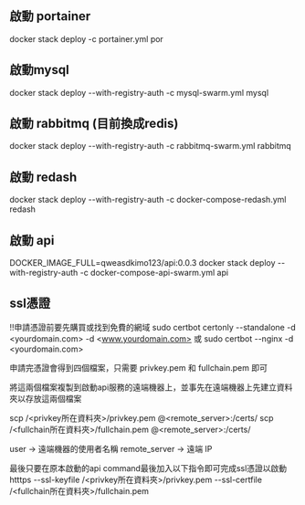## 啟動 portainer
docker stack deploy -c portainer.yml por

## 啟動mysql
docker stack deploy --with-registry-auth -c mysql-swarm.yml mysql

## 啟動 rabbitmq (目前換成redis)
docker stack deploy --with-registry-auth -c rabbitmq-swarm.yml rabbitmq

## 啟動 redash 
docker stack deploy --with-registry-auth -c docker-compose-redash.yml redash

## 啟動 api 
DOCKER_IMAGE_FULL=qweasdkimo123/api:0.0.3 docker stack deploy --with-registry-auth -c docker-compose-api-swarm.yml api

## ssl憑證
!!申請憑證前要先購買或找到免費的網域
sudo certbot certonly --standalone -d <yourdomain.com> -d <www.yourdomain.com>
或
sudo certbot --nginx -d <yourdomain.com>

申請完憑證會得到四個檔案，只需要 privkey.pem 和 fullchain.pem 即可

將這兩個檔案複製到啟動api服務的遠端機器上，並事先在遠端機器上先建立資料夾以存放這兩個檔案

scp /<privkey所在資料夾>/privkey.pem <user>@<remote_server>:/certs/
scp /<fullchain所在資料夾>/fullchain.pem <user>@<remote_server>:/certs/

user → 遠端機器的使用者名稱
remote_server → 遠端 IP 

最後只要在原本啟動的api command最後加入以下指令即可完成ssl憑證以啟動htttps
--ssl-keyfile /<privkey所在資料夾>/privkey.pem --ssl-certfile /<fullchain所在資料夾>/fullchain.pem
